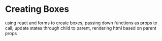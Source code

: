 # Creating Boxes

using react and forms to create boxes, passing down functions as props to call, update states through child to parent, rendering html based on parent props
